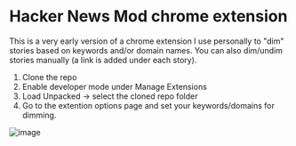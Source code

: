 # Hacker News Mod chrome extension

This is a very early version of a chrome extension I use personally to "dim" stories based on keywords and/or domain names. You can also dim/undim stories manually (a link is added under each story).

1. Clone the repo
2. Enable developer mode under Manage Extensions
3. Load Unpacked -> select the cloned repo folder
4. Go to the extention options page and set your keywords/domains for dimming.

![image](https://github.com/khaledh/hn-mod/assets/2148408/2b9b50c6-1245-4b62-b6be-e2408f215e6f)
